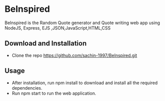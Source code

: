 # BeInspired
BeInspired is the Random Quote generator and Quote writing web app using NodeJS, Express, EJS ,JSON,JavaScript,HTML,CSS

## Download and Installation

* Clone the repo  https://github.com/sachin-1997/BeInspired.git

## Usage

* After installation, run npm install to download and install all the required dependencies.
* Run npm start to run the web application.
